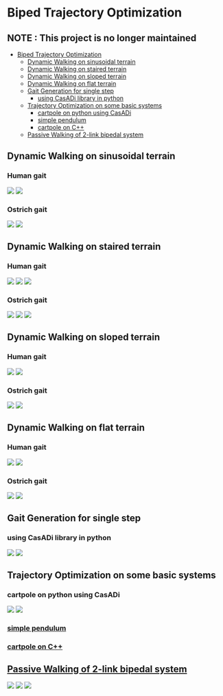 # Biped Trajectory Optimization
## NOTE : This project is no longer maintained
- [Biped Trajectory Optimization](#biped-trajectory-optimization)
  * [Dynamic Walking on sinusoidal terrain](#dynamic-walking-on-sinusoidal-terrain)
  * [Dynamic Walking on staired terrain](#dynamic-walking-on-staired-terrain)
  * [Dynamic Walking on sloped terrain](#dynamic-walking-on-sloped-terrain)
  * [Dynamic Walking on flat terrain](#dynamic-walking-on-flat-terrain)
  * [Gait Generation for single step](#gait-generation-for-single-step)
    + [using CasADi library in python](#using-casadi-library-in-python)
  * [Trajectory Optimization on some basic systems](#trajectory-optimization-on-some-basic-systems)
    + [cartpole on python using CasADi](#cartpole-on-python-using-casadi)
    + [simple pendulum](#simple-pendulum)
    + [cartpole on C++](#cartpole-on-c)
  * [Passive Walking of 2-link bipedal system](#passive-walking-of-2-link-bipedal-system)

## Dynamic Walking on sinusoidal terrain
### Human gait
![](five_link_path_generation/uneven_terrain/results/sin_walk_10.gif)
![](five_link_path_generation/uneven_terrain/results/sin_walk_10.png) 
### Ostrich gait
![](five_link_path_generation/uneven_terrain/results/osin_walk_10.gif)
![](five_link_path_generation/uneven_terrain/results/osin_walk_10.png) 
## Dynamic Walking on staired terrain
### Human gait
![](five_link_path_generation/uneven_terrain/results/stairs_walk_10.gif)
![](five_link_path_generation/uneven_terrain/results/stairs_walk_10.png) 
![](five_link_path_generation/uneven_terrain/results/stairs_down_walk_10.gif)
### Ostrich gait
![](five_link_path_generation/uneven_terrain/results/ostairs_walk_10.gif)
![](five_link_path_generation/uneven_terrain/results/ostairs_walk_10.png) 
![](five_link_path_generation/uneven_terrain/results/ostairs_down_walk_10.gif)
## Dynamic Walking on sloped terrain
### Human gait
![](five_link_path_generation/uneven_terrain/results/slope_walk_10.gif)
![](five_link_path_generation/uneven_terrain/results/slope_walk_10.png) 
### Ostrich gait
![](five_link_path_generation/uneven_terrain/results/oslope_walk_10.gif)
![](five_link_path_generation/uneven_terrain/results/oslope_walk_10.png) 
## Dynamic Walking on flat terrain
### Human gait
![](five_link_path_generation/uneven_terrain/results/flat_walk_10.gif)
![](five_link_path_generation/uneven_terrain/results/flat_walk_10.png) 
### Ostrich gait
![](five_link_path_generation/uneven_terrain/results/oflat_walk_10.gif)
![](five_link_path_generation/uneven_terrain/results/oflat_walk_10.png) 

## Gait Generation for single step
### using CasADi library in python
![](five_link_gait_generation/animation2.gif) ![](five_link_gait_generation/graph.png)

## Trajectory Optimization on some basic systems
### cartpole on python using CasADi

![](basic_tasks/catpole_python/cartpole.gif) ![](basic_tasks/catpole_python/Graph.png)

### [simple pendulum](basic_tasks/simple_pendulum.m)

### [cartpole on C++](basic_tasks/cartpole_cpp)

## [Passive Walking of 2-link bipedal system](passive_walker)
![](https://media.giphy.com/media/tcPd1yLBYWDxWxIqMs/giphy.gif)
![](passive_walker/Graph_1.jpg) ![](passive_walker/Graph_2.jpg)

